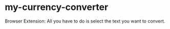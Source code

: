 # my-currency-converter
Browser Extension: All you have to do is select the text you want to convert.
